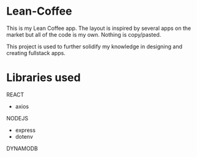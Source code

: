 # Lean-Coffee
This is my Lean Coffee app. The layout is inspired by several apps on the market but all of the code is my own. Nothing is copy/pasted.

This project is used to further solidify my knowledge in designing and creating fullstack apps. 

# Libraries used
REACT
* axios

NODEJS
* express
* dotenv

DYNAMODB

